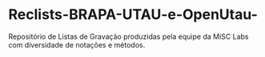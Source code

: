 # Reclists-BRAPA-UTAU-e-OpenUtau-
Repositório de Listas de Gravação produzidas pela equipe da MiSC Labs com diversidade de notações e métodos.
